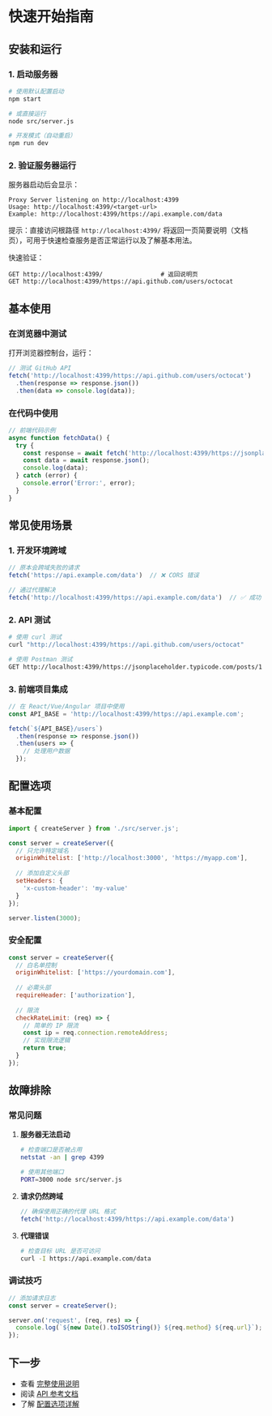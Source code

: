 # 快速开始指南

## 安装和运行

### 1. 启动服务器

```bash
# 使用默认配置启动
npm start

# 或直接运行
node src/server.js

# 开发模式（自动重启）
npm run dev
```

### 2. 验证服务器运行

服务器启动后会显示：
```
Proxy Server listening on http://localhost:4399
Usage: http://localhost:4399/<target-url>
Example: http://localhost:4399/https://api.example.com/data
```

提示：直接访问根路径 `http://localhost:4399/` 将返回一页简要说明（文档页），可用于快速检查服务是否正常运行以及了解基本用法。

快速验证：

```text
GET http://localhost:4399/                # 返回说明页
GET http://localhost:4399/https://api.github.com/users/octocat
```

## 基本使用

### 在浏览器中测试

打开浏览器控制台，运行：

```javascript
// 测试 GitHub API
fetch('http://localhost:4399/https://api.github.com/users/octocat')
  .then(response => response.json())
  .then(data => console.log(data));
```

### 在代码中使用

```javascript
// 前端代码示例
async function fetchData() {
  try {
    const response = await fetch('http://localhost:4399/https://jsonplaceholder.typicode.com/posts/1');
    const data = await response.json();
    console.log(data);
  } catch (error) {
    console.error('Error:', error);
  }
}
```

## 常见使用场景

### 1. 开发环境跨域

```javascript
// 原本会跨域失败的请求
fetch('https://api.example.com/data')  // ❌ CORS 错误

// 通过代理解决
fetch('http://localhost:4399/https://api.example.com/data')  // ✅ 成功
```

### 2. API 测试

```bash
# 使用 curl 测试
curl "http://localhost:4399/https://api.github.com/users/octocat"

# 使用 Postman 测试
GET http://localhost:4399/https://jsonplaceholder.typicode.com/posts/1
```

### 3. 前端项目集成

```javascript
// 在 React/Vue/Angular 项目中使用
const API_BASE = 'http://localhost:4399/https://api.example.com';

fetch(`${API_BASE}/users`)
  .then(response => response.json())
  .then(users => {
    // 处理用户数据
  });
```

## 配置选项

### 基本配置

```javascript
import { createServer } from './src/server.js';

const server = createServer({
  // 只允许特定域名
  originWhitelist: ['http://localhost:3000', 'https://myapp.com'],
  
  // 添加自定义头部
  setHeaders: {
    'x-custom-header': 'my-value'
  }
});

server.listen(3000);
```

### 安全配置

```javascript
const server = createServer({
  // 白名单控制
  originWhitelist: ['https://yourdomain.com'],
  
  // 必需头部
  requireHeader: ['authorization'],
  
  // 限流
  checkRateLimit: (req) => {
    // 简单的 IP 限流
    const ip = req.connection.remoteAddress;
    // 实现限流逻辑
    return true;
  }
});
```

## 故障排除

### 常见问题

1. **服务器无法启动**
   ```bash
   # 检查端口是否被占用
   netstat -an | grep 4399
   
   # 使用其他端口
   PORT=3000 node src/server.js
   ```

2. **请求仍然跨域**
   ```javascript
   // 确保使用正确的代理 URL 格式
   fetch('http://localhost:4399/https://api.example.com/data')
   ```

3. **代理错误**
   ```bash
   # 检查目标 URL 是否可访问
   curl -I https://api.example.com/data
   ```

### 调试技巧

```javascript
// 添加请求日志
const server = createServer();

server.on('request', (req, res) => {
  console.log(`${new Date().toISOString()} ${req.method} ${req.url}`);
});
```

## 下一步

- 查看 [完整使用说明](server-usage.md)
- 阅读 [API 参考文档](api-reference.md)
- 了解 [配置选项详解](server-usage.md#配置选项)

